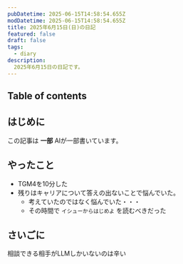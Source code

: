 ```yaml
---
pubDatetime: 2025-06-15T14:58:54.655Z
modDatetime: 2025-06-15T14:58:54.655Z
title: 2025年6月15日(日)の日記
featured: false
draft: false
tags:
  - diary
description:
  2025年6月15日の日記です。
---
```


## Table of contents

## はじめに

この記事は **一部** AIが一部書いています。

## やったこと

- TGM4を10分した
- 残りはキャリアについて答えの出ないことで悩んでいた。
    - 考えていたのではなく悩んでいた・・・
    - その時間で `イシューからはじめよ` を読むべきだった

## さいごに

相談できる相手がLLMしかいないのは辛い

